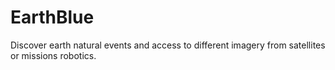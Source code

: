 # EarthBlue
Discover earth natural events and access to different imagery from satellites or missions robotics.
